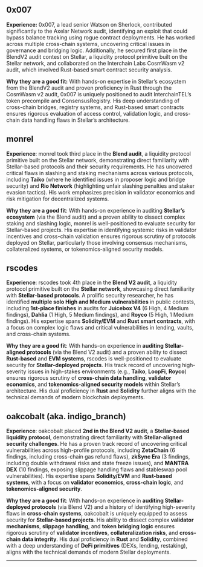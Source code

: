 ## 0x007

**Experience:** 0x007, a lead senior Watson on Sherlock, contributed significantly to the Axelar Network audit, identifying an exploit that could bypass balance tracking using rogue contract deployments. He has worked across multiple cross-chain systems, uncovering critical issues in governance and bridging logic. Additionally, he secured first place in the BlendV2 audit contest on Stellar, a liquidity protocol primitive built on the Stellar network, and collaborated on the Interchain Labs CosmWasm v2 audit, which involved Rust-based smart contract security analysis.  

**Why they are a good fit:** With hands-on expertise in Stellar’s ecosystem from the BlendV2 audit and proven proficiency in Rust through the CosmWasm v2 audit, 0x007 is uniquely positioned to audit InterchainTEL’s token precompile and ConsensusRegistry. His deep understanding of cross-chain bridges, registry systems, and Rust-based smart contracts ensures rigorous evaluation of access control, validation logic, and cross-chain data handling flaws in Stellar’s architecture.

## monrel

**Experience**: monrel took third place in the **Blend audit**, a liquidity protocol primitive built on the Stellar network, demonstrating direct familiarity with Stellar-based protocols and their security requirements. He has uncovered critical flaws in slashing and staking mechanisms across various protocols, including **Taiko** (where he identified issues in proposer logic and bridge security) and **Rio Network** (highlighting unfair slashing penalties and staker evasion tactics). His work emphasizes precision in validator economics and risk mitigation for decentralized systems.  

**Why they are a good fit**: With hands-on experience in auditing **Stellar’s ecosystem** (via the Blend audit) and a proven ability to dissect complex staking and slashing logic, monrel is well-positioned to evaluate security for Stellar-based projects. His expertise in identifying systemic risks in validator incentives and cross-chain validation ensures rigorous scrutiny of protocols deployed on Stellar, particularly those involving consensus mechanisms, collateralized systems, or tokenomics-aligned security models.

## rscodes

**Experience**: rscodes took 4th place in the **Blend V2 audit**, a liquidity protocol primitive built on the **Stellar network**, showcasing direct familiarity with **Stellar-based protocols**. A prolific security researcher, he has identified **multiple solo High and Medium vulnerabilities** in public contests, including **1st-place finishes** in audits for **Juicebox V4** (6 High, 4 Medium findings), **Dahlia** (1 High, 5 Medium findings), and **Royco** (5 High, 1 Medium findings). His expertise spans **Solidity/EVM** and **Rust smart contracts**, with a focus on complex logic flaws and critical vulnerabilities in lending, vaults, and cross-chain systems.  

**Why they are a good fit**: With hands-on experience in **auditing Stellar-aligned protocols** (via the Blend V2 audit) and a proven ability to dissect **Rust-based** and **EVM systems**, rscodes is well-positioned to evaluate security for **Stellar-deployed projects**. His track record of uncovering high-severity issues in high-stakes environments (e.g., **Taiko**, **LoopFi**, **Royco**) ensures rigorous scrutiny of **cross-chain data handling**, **validator economics**, and **tokenomics-aligned security models** within Stellar’s architecture. His dual proficiency in **Rust** and **Solidity** further aligns with the technical demands of modern blockchain deployments.

## oakcobalt (aka. indigo_branch)

**Experience**: oakcobalt placed **2nd in the Blend V2 audit**, a **Stellar-based liquidity protocol**, demonstrating direct familiarity with **Stellar-aligned security challenges**. He has a proven track record of uncovering critical vulnerabilities across high-profile protocols, including **ZetaChain** (6 findings, including cross-chain gas refund flaws), **zkSync Era** (3 findings, including double withdrawal risks and state freeze issues), and **MANTRA DEX** (10 findings, exposing slippage handling flaws and stableswap pool vulnerabilities). His expertise spans **Solidity/EVM** and **Rust-based systems**, with a focus on **validator economics**, **cross-chain logic**, and **tokenomics-aligned security**.  

**Why they are a good fit**: With hands-on experience in **auditing Stellar-deployed protocols** (via Blend V2) and a history of identifying high-severity flaws in **cross-chain systems**, oakcobalt is uniquely equipped to assess security for **Stellar-based projects**. His ability to dissect complex **validator mechanisms**, **slippage handling**, and **token bridging logic** ensures rigorous scrutiny of **validator incentives**, **collateralization risks**, and **cross-chain data integrity**. His dual proficiency in **Rust** and **Solidity**, combined with a deep understanding of **DeFi primitives** (DEXs, lending, restaking), aligns with the technical demands of modern Stellar deployments.

---
